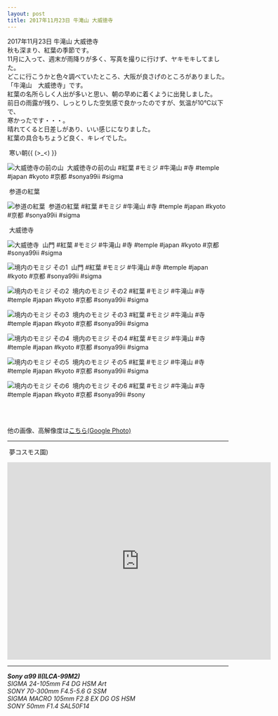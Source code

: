```yaml
---
layout: post
title: 2017年11月23日 牛滝山 大威徳寺
---
```


2017年11月23日 牛滝山 大威徳寺  
秋も深まり、紅葉の季節です。  
11月に入って、週末が雨降りが多く、写真を撮りに行けず、ヤキモキしてました。  
どこに行こうかと色々調べていたところ、大阪が良さげのところがありました。  
「牛滝山　大威徳寺」です。  
紅葉の名所らしく人出が多いと思い、朝の早めに着くように出発しました。  
前日の雨露が残り、しっとりした空気感で良かったのですが、気温が10℃以下で、  
寒かったです・・・。  
晴れてくると日差しがあり、いい感じになりました。  
紅葉の具合もちょうど良く、キレイでした。    
  

<span class="fukidashi">&nbsp;寒い朝{{ (>_<) }}</span>

![大威徳寺の前の山](../images/20171123/Ushitakisan20171123-KBA00005.jpg)
<span class="hashtag">&nbsp;大威徳寺の前の山 #紅葉 #モミジ #牛滝山 #寺 #temple #japan #kyoto #京都 #sonya99ii #sigma</span>

<span class="fukidashi">&nbsp;参道の紅葉</span>

![参道の紅葉](../images/20171123/Ushitakisan20171123-KBA00010.jpg)
<span class="hashtag">&nbsp;参道の紅葉 #紅葉 #モミジ #牛滝山 #寺 #temple #japan #kyoto #京都 #sonya99ii #sigma</span>

<span class="fukidashi">&nbsp;大威徳寺</span>

![大威徳寺](../images/20171123/Ushitakisan20171123-KBA00033.jpg)
<span class="hashtag">&nbsp;山門 #紅葉 #モミジ #牛滝山 #寺 #temple #japan #kyoto #京都 #sonya99ii #sigma</span>

![境内のモミジ その1](../images/20171123/Ushitakisan20171123-KBA00062.jpg)
<span class="hashtag">&nbsp;山門 #紅葉 #モミジ #牛滝山 #寺 #temple #japan #kyoto #京都 #sonya99ii #sigma</span>

![境内のモミジ その2](../images/20171123/Ushitakisan20171123-KBA00108.jpg)
<span class="hashtag">&nbsp;境内のモミジ その2 #紅葉 #モミジ #牛滝山 #寺 #temple #japan #kyoto #京都 #sonya99ii #sigma</span>

![境内のモミジ その3](../images/20171123/Ushitakisan20171123-KBA00151.jpg)
<span class="hashtag">&nbsp;境内のモミジ その3 #紅葉 #モミジ #牛滝山 #寺 #temple #japan #kyoto #京都 #sonya99ii #sigma</span>

![境内のモミジ その4](../images/20171123/Ushitakisan20171123-KBA00174.jpg)
<span class="hashtag">&nbsp;境内のモミジ その4 #紅葉 #モミジ #牛滝山 #寺 #temple #japan #kyoto #京都 #sonya99ii #sigma</span>

![境内のモミジ その5](../images/20171123/Ushitakisan20171123-KBA00198.jpg)
<span class="hashtag">&nbsp;境内のモミジ その5 #紅葉 #モミジ #牛滝山 #寺 #temple #japan #kyoto #京都 #sonya99ii #sigma</span>

![境内のモミジ その6](../images/20171123/Ushitakisan20171123-KBA00236.jpg)
<span class="hashtag">&nbsp;境内のモミジ その6 #紅葉 #モミジ #牛滝山 #寺 #temple #japan #kyoto #京都 #sonya99ii #sony</span>

<br>
<br>

他の画像、高解像度は[こちら(Google Photo)](https://photos.app.goo.gl/hcAZGfW2m7xdkN8o1)

---
<span class="mapmarker">&nbsp;夢コスモス園)</span>
<iframe src="https://www.google.com/maps/embed?pb=!1m14!1m8!1m3!1d13070.711968782087!2d135.553887!3d35.014765!3m2!1i1024!2i768!4f13.1!3m3!1m2!1s0x0%3A0xfd848762fb9f3a86!2z5Lqs6YO95Li55rOi77yP5LqA5bKh44CO5aSi44Kz44K544Oi44K55ZyS44CP!5e0!3m2!1sja!2sjp!4v1508048865513" width="600" height="450" frameborder="0" style="border:0" allowfullscreen></iframe>

---
___Sony α99 II(ILCA-99M2)___  
_SIGMA 24-105mm F4 DG HSM Art_  
_SONY 70-300mm F4.5-5.6 G SSM_  
_SIGMA MACRO 105mm F2.8 EX DG OS HSM_  
_SONY 50mm F1.4 SAL50F14_  
